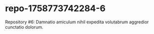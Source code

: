 # repo-1758773742284-6
Repository #6: Damnatio amiculum nihil expedita volutabrum aggredior cunctatio dolorum.
